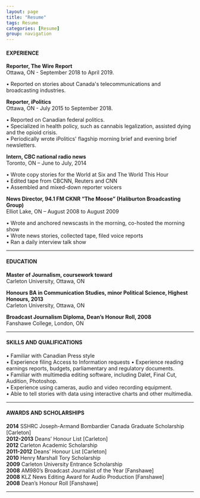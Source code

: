 ```yaml
---
layout: page
title: "Resume"
tags: Resume
categories: [Resume]
group: navigation
---
```

<h4>EXPERIENCE</h4>

<p><b>Reporter, The Wire Report</b><br />
Ottawa, ON - September 2018 to April 2019.<br /></p>
• Reported on stories about Canada's telecommunications and broadcasting industries.

<p><b>Reporter, iPolitics</b><br />
Ottawa, ON - July 2015 to September 2018.<br /></p>

• Reported on Canadian federal politics.<br />
• Specialized in health policy, such as cannabis legalization, assisted dying and the opioid crisis.<br />
• Periodically wrote iPolitics' flagship morning brief and evening brief newsletters. <br />

<p><b>Intern, CBC national radio news </b><br />
Toronto, ON – June to July, 2014 <br /></p>

<p>• Wrote copy stories for the World at Six and The World This Hour <br />
• Edited tape from CBCNN, Reuters and CNN <br />
• Assembled and mixed-down reporter voicers <br /></p>

<p><b>News Director, 94.1 FM CKNR “The Moose” (Haliburton Broadcasting Group) </b><br />
Elliot Lake, ON – August 2008 to August 2009 <br /></p>

<p>• Wrote and anchored newscasts in the morning, co-hosted the morning show <br />
• Wrote news stories, collected tape, filed voice reports <br />
• Ran a daily interview talk show <br /></p>

<hr />

<h4>EDUCATION</h4>

<p><b>Master of Journalism, coursework toward </b><br />
Carleton University, Ottawa, ON <br /></p>

<p><b>Honours BA in Communication Studies, minor Political Science, Highest Honours, 2013 </b><br />
Carleton University, Ottawa, ON <br /></p>

<p><b>Broadcast Journalism Diploma, Dean’s Honour Roll, 2008 </b><br />
Fanshawe College, London, ON <br /></p>

<hr />

<h4>SKILLS AND QUALIFICATIONS</h4>

<p>• Familiar with Canadian Press style <br />
• Experience filing Access to Information requests
• Experience reading earnings reports, budgets, parliamentary and regulatory documents.<br />
• Familiar with multimedia editing software, including Dalet, Final Cut, Audition, Photoshop.<br />
• Experience using cameras, audio and video recording equipment.<br />
• Able to tell stories with data using interactive charts and other multimedia.<br /></p>

<hr />

<h4>AWARDS AND SCHOLARSHIPS</h4>

<p><b>2014</b> SSHRC Joseph-Armand Bombardier Canada Graduate Scholarship [Carleton] <br />
<b>2012-2013</b> Deans’ Honour List [Carleton] <br />
<b>2012</b> Carleton Academic Scholarship <br />
<b>2011-2012</b> Deans’ Honour List [Carleton] <br />
<b>2010</b> Henry Marshall Tory Scholarship <br />
<b>2009</b> Carleton University Entrance Scholarship <br />
<b>2008</b> AM980’s Broadcast Journalist of the Year [Fanshawe] <br />
<b>2008</b> KLZ News Editing Award for Audio Production [Fanshawe] <br />
<b>2008</b> Dean’s Honour Roll [Fanshawe] <br /></p>

<hr>
